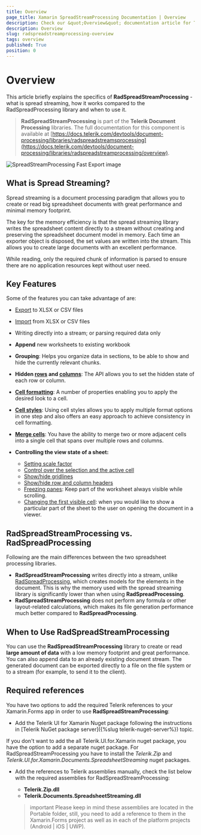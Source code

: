 ```yaml
---
title: Overview
page_title: Xamarin SpreadStreamProcessing Documentation | Overview
description: Check our &quot;Overview&quot; documentation article for Telerik SpreadStreamProcessing for Xamarin.
description: Overview
slug: radspreadstreamprocessing-overview
tags: overview
published: True
position: 0
---
```


# Overview

This article briefly explains the specifics of **RadSpreadStreamProcessing** - what is spread streaming, how it works compared to the RadSpreadProcessing library and when to use it.

>**RadSpreadStreamProcessing** is part of the **Telerik Document Processing** libraries. The full documentation for this component is available at [https://docs.telerik.com/devtools/document-processing/libraries/radspreadstreamsprocessing](https://docs.telerik.com/devtools/document-processing/libraries/radspreadstreamprocessing/overview).


![SpreadStreamProcessing Fast Export image](images/SpreadStreamProcessing-Overview_01.png)


## What is Spread Streaming?

Spread streaming is a document processing paradigm that allows you to create or read big spreadsheet documents with great performance and minimal memory footprint. 

The key for the memory efficiency is that the spread streaming library writes the spreadsheet content directly to a stream without creating and preserving the spreadsheet document model in memory. Each time an exporter object is disposed, the set values are written into the stream. This allows you to create large documents with an excellent performance.

While reading, only the required chunk of information is parsed to ensure there are no application resources kept without user need.

## Key Features


Some of the features you can take advantage of are:

* [Export](https://docs.telerik.com/devtools/document-processing/libraries/radspreadstreamprocessing/export) to XLSX or CSV files

* [Import](https://docs.telerik.com/devtools/document-processing/libraries/radspreadstreamprocessing/import) from XLSX or CSV files

* Writing directly into a stream; or parsing required data only

* **Append** new worksheets to existing workbook

* **Grouping**: Helps you organize data in sections, to be able to show and hide the currently relevant chunks.

* **Hidden [rows](https://docs.telerik.com/devtools/document-processing/libraries/radspreadstreamprocessing/model/row) and [columns](https://docs.telerik.com/devtools/document-processing/libraries/radspreadstreamprocessing/model/column)**: The API allows you to set the hidden state of each row or column.

* [**Cell formatting**](https://docs.telerik.com/devtools/document-processing/libraries/radspreadstreamprocessing/model/cells#set-a-format): A number of properties enabling you to apply the desired look to a cell.

* [**Cell styles**](https://docs.telerik.com/devtools/document-processing/libraries/radspreadstreamprocessing/features/cell-styles): Using cell styles allows you to apply multiple format options in one step and also offers an easy approach to achieve consistency in cell formatting.

* [**Merge cells**](https://docs.telerik.com/devtools/document-processing/libraries/radspreadstreamprocessing/model/cells#merge-cells): You have the ability to merge two or more adjacent cells into a single cell that spans over multiple rows and columns.

* **Controlling the view state of a sheet:**
	* [Setting scale factor](https://docs.telerik.com/devtools/document-processing/libraries/radspreadstreamprocessing/features/worksheet-view-exporter#scale-a-document)
	* [Control over the selection and the active cell](https://docs.telerik.com/devtools/document-processing/libraries/radspreadstreamprocessing/features/worksheet-view-exporter#add-selection-to-a-document)
	* [Show/hide gridlines](https://docs.telerik.com/devtools/document-processing/libraries/radspreadstreamprocessing/features/worksheet-view-exporter#hide-grid-lines-and-row-or-column-headers)
	* [Show/hide row and column headers](https://docs.telerik.com/devtools/document-processing/libraries/radspreadstreamprocessing/features/worksheet-view-exporter#ide-grid-lines-and-row-or-column-headers)
	* [Freezing panes](https://docs.telerik.com/devtools/document-processing/libraries/radspreadstreamprocessing/features/worksheet-view-exporter#freeze-panes): Keep part of the worksheet always visible while scrolling.
	* [Changing the first visible cell](https://docs.telerik.com/devtools/document-processing/libraries/radspreadstreamprocessing/features/worksheet-view-exporter#change-the-first-visible-cell): when you would like to show a particular part of the sheet to the user on opening the document in a viewer.

## RadSpreadStreamProcessing vs. RadSpreadProcessing

Following are the main differences between the two spreadsheet processing libraries.

* __RadSpreadStreamProcessing__ writes directly into a stream, unlike [RadSpreadProcessing](https://docs.telerik.com/devtools/document-processing/libraries/radspreadprocessing/overview), which creates models for the elements in the document. This is why the memory used with the spread streaming library is significantly lower than when using __RadSpreadProcessing__.
* __RadSpreadStreamProcessing__ does not perform any formula or other layout-related calculations, which makes its file generation performance much better compared to __RadSpreadProcessing__.


## When to Use RadSpreadStreamProcessing

You can use the __RadSpreadStreamProcessing__ library to create or read __large amount of data__ with a low memory footprint and great performance. You can also append data to an already existing document stream. The generated document can be exported directly to a file on the file system or to a stream (for example, to send it to the client).

## Required references

You have two options to add the required Telerik references to your Xamarin.Forms app in order to use **RadSpreadStreamProcessing**:

* Add the Telerik UI for Xamarin Nuget package following the instructions in [Telerik NuGet package server]({%slug telerik-nuget-server%}) topic.

If you don't want to add the all Telerik.UI.for.Xamarin nuget package, you have the option to add a separate nuget package. For RadSpreadStreamProcessing you have to install the *Telerik.Zip* and *Telerik.UI.for.Xamarin.Documents.SpreadsheetStreaming* nuget packages.

* Add the references to Telerik assemblies manually, check the list below with the required assemblies for RadSpreadStreamProcessing:

	- **Telerik.Zip.dll**
	- **Telerik.Documents.SpreadsheetStreaming.dll**

	>important Please keep in mind these assemblies are located in the Portable folder, still, you need to add a reference to them in the Xamarin.Forms project as well as in each of the platform projects (Android | iOS | UWP).
